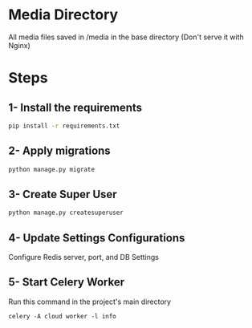 # Media Directory

All media files saved in /media in the base directory (Don't serve it with Nginx)


# Steps


## 1- Install the requirements

```bash
pip install -r requirements.txt
```

## 2- Apply migrations

```bash
python manage.py migrate
```

## 3- Create Super User

```bash
python manage.py createsuperuser
```

## 4- Update Settings Configurations

Configure Redis server, port, and DB Settings

## 5- Start Celery Worker

Run this command in the project's main directory
```
celery -A cloud worker -l info
```